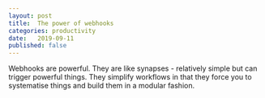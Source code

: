 ```yaml
---
layout: post
title:  The power of webhooks
categories: productivity
date:   2019-09-11
published: false
---
```


Webhooks are powerful. They are like synapses - relatively simple but can trigger powerful things. They simplify workflows in that they force you to systematise things and build them in a modular fashion.